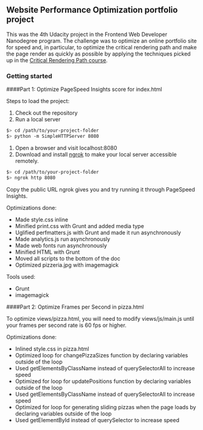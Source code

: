 ## Website Performance Optimization portfolio project

This was the 4th Udacity project in the Frontend Web Developer Nanodegree program. The challenge was to optimize an online portfolio site for speed and, in particular, to optimize the
critical rendering path and make the page render as quickly as possible by applying the techniques picked up in the [Critical Rendering Path course](https://www.udacity.com/course/ud884).


### Getting started

####Part 1: Optimize PageSpeed Insights score for index.html

Steps to load the project:

1. Check out the repository
1. Run a local server

  ```bash
  $> cd /path/to/your-project-folder
  $> python -m SimpleHTTPServer 8080
  ```

1. Open a browser and visit localhost:8080
1. Download and install [ngrok](https://ngrok.com/) to make your local server accessible remotely.

  ``` bash
  $> cd /path/to/your-project-folder
  $> ngrok http 8080
  ```

Copy the public URL ngrok gives you and try running it through PageSpeed Insights.

Optimizations done:

* Made style.css inline
* Minified print.css with Grunt and added media type
* Uglified perfmatters.js with Grunt and made it run asynchronously
* Made analytics.js run asynchronously
* Made web fonts run asynchronously
* Minified HTML with Grunt
* Moved all scripts to the bottom of the doc
* Optimized pizzeria.jpg with imagemagick

Tools used:

* Grunt
* imagemagick

####Part 2: Optimize Frames per Second in pizza.html

To optimize views/pizza.html, you will need to modify views/js/main.js until your frames per second rate is 60 fps or higher. 

Optimizations done:

* Inlined style.css in pizza.html
* Optimized loop for changePizzaSizes function by declaring variables outside of the loop
* Used getElementsByClassName instead of querySelectorAll to increase speed
* Optimized for loop for updatePositions function by declaring variables outside of the loop
* Used getElementsByClassName instead of querySelectorAll to increase speed
* Optimized for loop for generating sliding pizzas when the page loads by declaring variables outside of the loop
* Used getElementById instead of querySelector to increase speed


